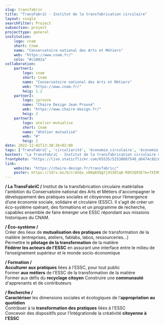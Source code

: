 ```yaml
---
slug: transfabric
title: "TransFabriC - Institut de la transfabrication circulaire"
layout: single
searchFilter: Project
subsection: project
projecttype: general
institution:
    logo: cnam
    short: Cnam
    name: "Conservatoire national des Arts et Métiers"
    web: "https://www.cnam.fr/"
    colo: "#c1002a"
collaboration:
    partner1:
        logo: cnam
        short: Cnam
        name: "Conservatoire national des Arts et Métiers"
        web: "https://www.cnam.fr/"
        heig: 1.2
    partner2:
        logo: jprouve
        name: "Chaire Design Jean Prouvé"
        web: "https://www.chaire-design.fr/"
        heig: 2
    partner3:
        logo: atelier-mutualise
        short: Cnam
        name: "Atelier mutualisé"
        web: "#"
        heig: 2
date: 2022-12-01T13:38:26+02:00
tags: ['TransFabriC', 'circuliarité', 'économie_circulaire', 'économie_sociale_et_solidaire', 'CNAM', 'Matérialité', 'Trier', 'Réutiliser', 'Recycler', 'Ressourcer', 'Réparer', 'Restaurer', 'Détourner', 'Approprier', 'Bricoler', 'Récupérer', 'Connecter', 'Raccomoder', 'Transformer', 'Former', 'Mutualiser', 'Partager']
boxtext: "La TransFabriC - Institut de la transfabrication circulaire matérialise l'ambition du Conservatoire national des Arts et Métiers d'accompagner le développement des pratiques sociales et citoyennes pour l’émergence d’une économie sociale, solidaire et circulaire (ESSC). Il s'agit de créer un éco-système opérant, des formations et un programme de recherche, capables ensemble de faire émerger une ESSC répondant aux missions historiques du CNAM."
frontphoto: "https://live.staticflickr.com/65535/52538607540_d6474c92c6.jpg"
link:
    website: "https://chaire-design.fr/transfabric/"
    poster: https://1drv.ms/b/s!AnQx_v88q65QgYjXS3Olq8-R0X2QXSE?e=7XI9QH
---
```

**/ La TransFabriC /** Institut de la transfabrication circulaire matérialise l'ambition du Conservatoire national des Arts et Métiers d'accompagner le développement des pratiques sociales et citoyennes pour l’émergence d’une économie sociale, solidaire et circulaire (ESSC). Il s'agit de créer un éco-système opérant, des formations et un programme de recherche, capables ensemble de faire émerger une ESSC répondant aux missions historiques du CNAM.

**/ Éco-système /**  
Créer des lieux de **mutualisation des pratiques** de transformation de la matière (entreprises, ateliers, fablabs, labos, ressourceries...)  
Permettre le **pilotage de la transformation** de la matière  
**Fédérer les acteurs de l’ESSC** en assurant une interface entre le milieu de l’enseignement supérieur et le monde socio-économique

**/ Formation /**  
**Acculturer aux pratiques** liées à l'ESSC, pour tout public  
Former **aux métiers** de l'ESSC de la transformation de la matière  
Former aux défis du **recyclage citoyen**   Construire une **communauté** d'apprenants et de contributeurs

**/ Recherche /**  
**Caractériser** les dimensions sociales et écologiques de l’**appropriation au quotidien**  
Contribuer à la **transformation des pratiques** liées à l'ESSC  
Concevoir des dispositifs pour l'Intégrationde la créativité **citoyenne à l'ESSC**